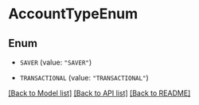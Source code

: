 # AccountTypeEnum

## Enum


* `SAVER` (value: `"SAVER"`)

* `TRANSACTIONAL` (value: `"TRANSACTIONAL"`)


[[Back to Model list]](../README.md#documentation-for-models) [[Back to API list]](../README.md#documentation-for-api-endpoints) [[Back to README]](../README.md)


